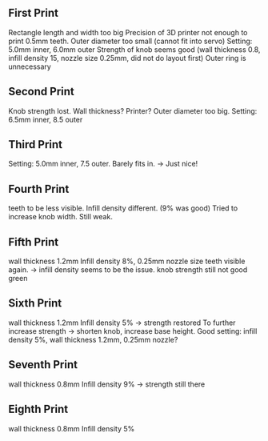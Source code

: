 ## First Print

Rectangle length and width too big
Precision of 3D printer not enough to print 0.5mm teeth. Outer diameter too small (cannot fit into servo) Setting: 5.0mm inner, 6.0mm outer
Strength of knob seems good (wall thickness 0.8, infill density 15, nozzle size 0.25mm, did not do layout first)
Outer ring is unnecessary

## Second Print
Knob strength lost. Wall thickness? Printer?
Outer diameter too big. Setting: 6.5mm inner, 8.5 outer

## Third Print
Setting: 5.0mm inner, 7.5 outer. Barely fits in. -> Just nice!

## Fourth Print
teeth to be less visible. Infill density different. (9% was good)
Tried to increase knob width. Still weak.

## Fifth Print
wall thickness 1.2mm Infill density 8%, 0.25mm nozzle size
teeth visible again. -> infill density seems to be the issue.
knob strength still not good 
green

## Sixth Print
wall thickness 1.2mm Infill density 5% -> strength restored
To further increase strength -> shorten knob, increase base height.
Good setting: infill density 5%, wall thickness 1.2mm, 0.25mm nozzle?

## Seventh Print
wall thickness 0.8mm Infill density 9% -> strength still there

## Eighth Print
wall thickness 0.8mm Infill density 5% 